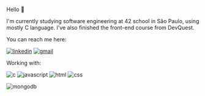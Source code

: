 Hello 👋 

I'm currently studying software engineering at 42 school in São Paulo, using mostly C language. I've also finished the front-end course from DevQuest.

You can reach me here:

[![linkedin](https://img.shields.io/badge/-LinkedIn-%230077B5?style=for-the-badge&amp;logo=linkedin&amp;logoColor=white)](https://www.linkedin.com/in/felipe-nasser-24629523a)
[![gmail](https://img.shields.io/badge/Gmail-D14836?style=for-the-badge&logo=gmail&logoColor=white)](mailto:felipecmnasser@gmail.com)



Working with:

![c](https://img.shields.io/badge/C-00599C?style=for-the-badge&logo=c&logoColor=white)
![javascript](https://img.shields.io/badge/JavaScript-323330?style=for-the-badge&logo=javascript&logoColor=F7DF1E)
![html](https://img.shields.io/badge/HTML5-E34F26?style=for-the-badge&logo=html5&logoColor=white)
![css](https://img.shields.io/badge/CSS3-1572B6?style=for-the-badge&logo=css3&logoColor=white)

![mongodb](https://img.shields.io/badge/MongoDB-4EA94B?style=for-the-badge&logo=mongodb&logoColor=white)


<!--
**afsser/afsser** is a ✨ _special_ ✨ repository because its `README.md` (this file) appears on your GitHub profile.

Here are some ideas to get you started:

- 🔭 I’m currently working on ...
- 🌱 I’m currently learning ...
- 👯 I’m looking to collaborate on ...
- 🤔 I’m looking for help with ...
- 💬 Ask me about ...
- 📫 How to reach me: ...
- 😄 Pronouns: ...
- ⚡ Fun fact: ...
-->
